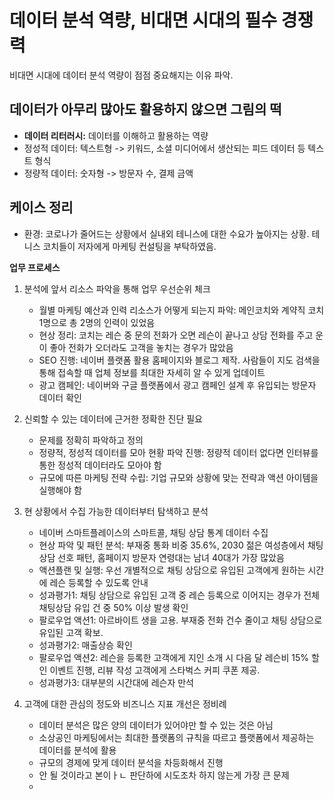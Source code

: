 # 데이터 분석 역량, 비대면 시대의 필수 경쟁력

비대면 시대에 데이터 분석 역량이 점점 중요해지는 이유 파악.

## 데이터가 아무리 많아도 활용하지 않으면 그림의 떡

- **데이터 리터러시:** 데이터를 이해하고 활용하는 역량
- 정성적 데이터: 텍스트형 -> 키워드, 소셜 미디어에서 생산되는 피드 데이터 등 텍스트 형식
- 정량적 데이터: 숫자형 -> 방문자 수, 결제 금액

## 케이스 정리
- 환경: 코로나가 줄어드는 상황에서 실내외 테니스에 대한 수요가 높아지는 상황. 테니스 코치들이 저자에게 마케팅 컨설팅을 부탁하였음.

**업무 프로세스**
1. 분석에 앞서 리소스 파악을 통해 업무 우선순위 체크
   - 월별 마케팅 예산과 인력 리소스가 어떻게 되는지 파악: 메인코치와 계약직 코치 1명으로 총 2명의 인력이 있었음
   - 현상 정리: 코치는 레슨 중 문의 전화가 오면 레슨이 끝나고 상담 전화를 주고 운이 좋아 전화가 오더라도 고객을 놓치는 경우가 많았음
   - SEO 진행: 네이버 플랫폼 활용 홈페이지와 블로그 제작. 사람들이 지도 검색을 통해 접속할 때 업체 정보를 최대한 자세히 알 수 있게 업데이트
   - 광고 캠페인: 네이버와 구글 플랫폼에서 광고 캠페인 설계 후 유입되는 방문자 데이터 확인

2. 신뢰할 수 있는 데이터에 근거한 정확한 진단 필요
   - 문제를 정확히 파악하고 정의
   - 정량적, 정성적 데이터를 모아 현황 파악 진행: 정량적 데이터 없다면 인터뷰를 통한 정성적 데이터라도 모아야 함
   - 규모에 따른 마케팅 전략 수립: 기업 규모와 상황에 맞는 전략과 액션 아이템을 실행해야 함

3. 현 상황에서 수집 가능한 데이터부터 탐색하고 분석
   - 네이버 스마트플레이스의 스마트콜, 채팅 상담 통계 데이터 수집
   - 현상 파악 및 패턴 분석: 부재중 통화 비중 35.6%, 2030 젊은 여성층에서 채팅 상담 선호 패턴, 홈페이지 방문자 연령대는 남녀 40대가 가장 많았음
   - 액션플랜 및 실행: 우선 개별적으로 채팅 상담으로 유입된 고객에게 원하는 시간에 레슨 등록할 수 있도록 안내
   - 성과평가1: 채팅 상담으로 유입된 고객 중 레슨 등록으로 이어지는 경우가 전체 채팅상담 유입 건 중 50% 이상 발생 확인
   - 팔로우업 액션1: 아르바이트 생을 고용. 부재중 전화 건수 줄이고 채팅 상담으로 유입된 고객 확보.
   - 성과평가2: 매출상승 확인
   - 팔로우업 액션2: 레슨을 등록한 고객에게 지인 소개 시 다음 달 레슨비 15% 할인 이벤트 진행, 리뷰 작성 고객에게 스타벅스 커피 쿠폰 제공.
   - 성과평가3: 대부분의 시간대에 레슨자 만석

4. 고객에 대한 관심의 정도와 비즈니스 지표 개선은 정비례
   - 데이터 분석은 많은 양의 데이터가 있어야만 할 수 있는 것은 아님
   - 소상공인 마케팅에서는 최대한 플랫폼의 규칙을 따르고 플랫폼에서 제공하는 데이터를 분석에 활용
   - 규모의 경제에 맞게 데이터 분석을 차등화해서 진행
   - 안 될 것이라고 본이ㅏㄴ 판단하에 시도조차 하지 않는게 가장 큰 문제
   -  
